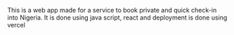 This is a web app made for a service to book private and quick check-in into Nigeria. It is done using java script, react and deployment is done using vercel
